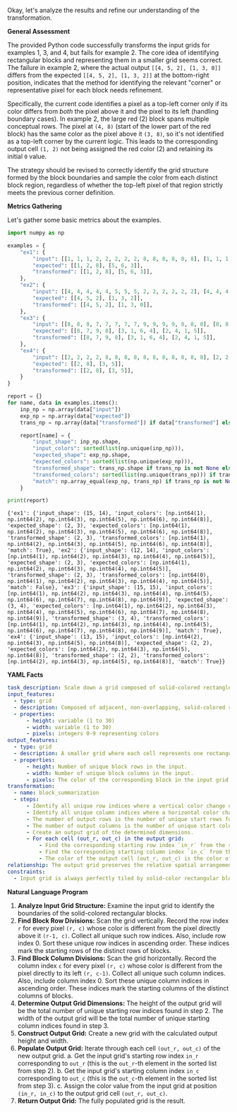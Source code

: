 Okay, let's analyze the results and refine our understanding of the transformation.

**General Assessment**

The provided Python code successfully transforms the input grids for examples 1, 3, and 4, but fails for example 2. The core idea of identifying rectangular blocks and representing them in a smaller grid seems correct. The failure in example 2, where the actual output `[[4, 5, 2], [1, 3, 0]]` differs from the expected `[[4, 5, 2], [1, 3, 2]]` at the bottom-right position, indicates that the method for identifying the relevant "corner" or representative pixel for each block needs refinement.

Specifically, the current code identifies a pixel as a top-left corner only if its color differs from *both* the pixel above it and the pixel to its left (handling boundary cases). In example 2, the large red (2) block spans multiple conceptual rows. The pixel at `(4, 8)` (start of the lower part of the red block) has the same color as the pixel above it `(3, 8)`, so it's not identified as a top-left corner by the current logic. This leads to the corresponding output cell `(1, 2)` not being assigned the red color (2) and retaining its initial `0` value.

The strategy should be revised to correctly identify the grid structure formed by the block boundaries and sample the color from each distinct block region, regardless of whether the top-left pixel of that region strictly meets the previous corner definition.

**Metrics Gathering**

Let's gather some basic metrics about the examples.


``` python
import numpy as np

examples = {
    "ex1": {
        "input": [[1, 1, 1, 2, 2, 2, 2, 2, 8, 8, 8, 8, 8, 8], [1, 1, 1, 2, 2, 2, 2, 2, 8, 8, 8, 8, 8, 8], [1, 1, 1, 2, 2, 2, 2, 2, 8, 8, 8, 8, 8, 8], [1, 1, 1, 2, 2, 2, 2, 2, 8, 8, 8, 8, 8, 8], [1, 1, 1, 2, 2, 2, 2, 2, 8, 8, 8, 8, 8, 8], [5, 5, 5, 6, 6, 6, 6, 6, 3, 3, 3, 3, 3, 3], [5, 5, 5, 6, 6, 6, 6, 6, 3, 3, 3, 3, 3, 3], [5, 5, 5, 6, 6, 6, 6, 6, 3, 3, 3, 3, 3, 3], [5, 5, 5, 6, 6, 6, 6, 6, 3, 3, 3, 3, 3, 3], [5, 5, 5, 6, 6, 6, 6, 6, 3, 3, 3, 3, 3, 3], [5, 5, 5, 6, 6, 6, 6, 6, 3, 3, 3, 3, 3, 3], [5, 5, 5, 6, 6, 6, 6, 6, 3, 3, 3, 3, 3, 3], [5, 5, 5, 6, 6, 6, 6, 6, 3, 3, 3, 3, 3, 3], [5, 5, 5, 6, 6, 6, 6, 6, 3, 3, 3, 3, 3, 3], [5, 5, 5, 6, 6, 6, 6, 6, 3, 3, 3, 3, 3, 3]],
        "expected": [[1, 2, 8], [5, 6, 3]],
        "transformed": [[1, 2, 8], [5, 6, 3]],
    },
    "ex2": {
        "input": [[4, 4, 4, 4, 4, 5, 5, 5, 2, 2, 2, 2, 2, 2], [4, 4, 4, 4, 4, 5, 5, 5, 2, 2, 2, 2, 2, 2], [4, 4, 4, 4, 4, 5, 5, 5, 2, 2, 2, 2, 2, 2], [4, 4, 4, 4, 4, 5, 5, 5, 2, 2, 2, 2, 2, 2], [1, 1, 1, 1, 1, 3, 3, 3, 2, 2, 2, 2, 2, 2], [1, 1, 1, 1, 1, 3, 3, 3, 2, 2, 2, 2, 2, 2], [1, 1, 1, 1, 1, 3, 3, 3, 2, 2, 2, 2, 2, 2], [1, 1, 1, 1, 1, 3, 3, 3, 2, 2, 2, 2, 2, 2], [1, 1, 1, 1, 1, 3, 3, 3, 2, 2, 2, 2, 2, 2], [1, 1, 1, 1, 1, 3, 3, 3, 2, 2, 2, 2, 2, 2], [1, 1, 1, 1, 1, 3, 3, 3, 2, 2, 2, 2, 2, 2], [1, 1, 1, 1, 1, 3, 3, 3, 2, 2, 2, 2, 2, 2]],
        "expected": [[4, 5, 2], [1, 3, 2]],
        "transformed": [[4, 5, 2], [1, 3, 0]],
    },
    "ex3": {
        "input": [[8, 8, 8, 7, 7, 7, 7, 7, 9, 9, 9, 9, 8, 8, 8], [8, 8, 8, 7, 7, 7, 7, 7, 9, 9, 9, 9, 8, 8, 8], [8, 8, 8, 7, 7, 7, 7, 7, 9, 9, 9, 9, 8, 8, 8], [8, 8, 8, 7, 7, 7, 7, 7, 9, 9, 9, 9, 8, 8, 8], [3, 3, 3, 1, 1, 1, 1, 1, 6, 6, 6, 6, 4, 4, 4], [3, 3, 3, 1, 1, 1, 1, 1, 6, 6, 6, 6, 4, 4, 4], [3, 3, 3, 1, 1, 1, 1, 1, 6, 6, 6, 6, 4, 4, 4], [3, 3, 3, 1, 1, 1, 1, 1, 6, 6, 6, 6, 4, 4, 4], [3, 3, 3, 1, 1, 1, 1, 1, 6, 6, 6, 6, 4, 4, 4], [2, 2, 2, 4, 4, 4, 4, 4, 1, 1, 1, 1, 5, 5, 5], [2, 2, 2, 4, 4, 4, 4, 4, 1, 1, 1, 1, 5, 5, 5], [2, 2, 2, 4, 4, 4, 4, 4, 1, 1, 1, 1, 5, 5, 5], [2, 2, 2, 4, 4, 4, 4, 4, 1, 1, 1, 1, 5, 5, 5], [2, 2, 2, 4, 4, 4, 4, 4, 1, 1, 1, 1, 5, 5, 5], [2, 2, 2, 4, 4, 4, 4, 4, 1, 1, 1, 1, 5, 5, 5]],
        "expected": [[8, 7, 9, 8], [3, 1, 6, 4], [2, 4, 1, 5]],
        "transformed": [[8, 7, 9, 8], [3, 1, 6, 4], [2, 4, 1, 5]],
    },
    "ex4": {
        "input": [[2, 2, 2, 2, 8, 8, 8, 8, 8, 8, 8, 8, 8, 8, 8], [2, 2, 2, 2, 8, 8, 8, 8, 8, 8, 8, 8, 8, 8, 8], [2, 2, 2, 2, 8, 8, 8, 8, 8, 8, 8, 8, 8, 8, 8], [2, 2, 2, 2, 8, 8, 8, 8, 8, 8, 8, 8, 8, 8, 8], [2, 2, 2, 2, 8, 8, 8, 8, 8, 8, 8, 8, 8, 8, 8], [2, 2, 2, 2, 8, 8, 8, 8, 8, 8, 8, 8, 8, 8, 8], [2, 2, 2, 2, 8, 8, 8, 8, 8, 8, 8, 8, 8, 8, 8], [2, 2, 2, 2, 8, 8, 8, 8, 8, 8, 8, 8, 8, 8, 8], [2, 2, 2, 2, 8, 8, 8, 8, 8, 8, 8, 8, 8, 8, 8], [3, 3, 3, 3, 5, 5, 5, 5, 5, 5, 5, 5, 5, 5, 5], [3, 3, 3, 3, 5, 5, 5, 5, 5, 5, 5, 5, 5, 5, 5], [3, 3, 3, 3, 5, 5, 5, 5, 5, 5, 5, 5, 5, 5, 5], [3, 3, 3, 3, 5, 5, 5, 5, 5, 5, 5, 5, 5, 5, 5]],
        "expected": [[2, 8], [3, 5]],
        "transformed": [[2, 8], [3, 5]],
    }
}

report = {}
for name, data in examples.items():
    inp_np = np.array(data["input"])
    exp_np = np.array(data["expected"])
    trans_np = np.array(data["transformed"]) if data["transformed"] else None

    report[name] = {
        "input_shape": inp_np.shape,
        "input_colors": sorted(list(np.unique(inp_np))),
        "expected_shape": exp_np.shape,
        "expected_colors": sorted(list(np.unique(exp_np))),
        "transformed_shape": trans_np.shape if trans_np is not None else "N/A",
        "transformed_colors": sorted(list(np.unique(trans_np))) if trans_np is not None else "N/A",
        "match": np.array_equal(exp_np, trans_np) if trans_np is not None else False
    }

print(report)
```
```
{'ex1': {'input_shape': (15, 14), 'input_colors': [np.int64(1), np.int64(2), np.int64(3), np.int64(5), np.int64(6), np.int64(8)], 'expected_shape': (2, 3), 'expected_colors': [np.int64(1), np.int64(2), np.int64(3), np.int64(5), np.int64(6), np.int64(8)], 'transformed_shape': (2, 3), 'transformed_colors': [np.int64(1), np.int64(2), np.int64(3), np.int64(5), np.int64(6), np.int64(8)], 'match': True}, 'ex2': {'input_shape': (12, 14), 'input_colors': [np.int64(1), np.int64(2), np.int64(3), np.int64(4), np.int64(5)], 'expected_shape': (2, 3), 'expected_colors': [np.int64(1), np.int64(2), np.int64(3), np.int64(4), np.int64(5)], 'transformed_shape': (2, 3), 'transformed_colors': [np.int64(0), np.int64(1), np.int64(2), np.int64(3), np.int64(4), np.int64(5)], 'match': False}, 'ex3': {'input_shape': (15, 15), 'input_colors': [np.int64(1), np.int64(2), np.int64(3), np.int64(4), np.int64(5), np.int64(6), np.int64(7), np.int64(8), np.int64(9)], 'expected_shape': (3, 4), 'expected_colors': [np.int64(1), np.int64(2), np.int64(3), np.int64(4), np.int64(5), np.int64(6), np.int64(7), np.int64(8), np.int64(9)], 'transformed_shape': (3, 4), 'transformed_colors': [np.int64(1), np.int64(2), np.int64(3), np.int64(4), np.int64(5), np.int64(6), np.int64(7), np.int64(8), np.int64(9)], 'match': True}, 'ex4': {'input_shape': (13, 15), 'input_colors': [np.int64(2), np.int64(3), np.int64(5), np.int64(8)], 'expected_shape': (2, 2), 'expected_colors': [np.int64(2), np.int64(3), np.int64(5), np.int64(8)], 'transformed_shape': (2, 2), 'transformed_colors': [np.int64(2), np.int64(3), np.int64(5), np.int64(8)], 'match': True}}

```
**YAML Facts**


```yaml
task_description: Scale down a grid composed of solid-colored rectangles.
input_features:
  - type: grid
  - description: Composed of adjacent, non-overlapping, solid-colored rectangular blocks that tile the entire grid.
  - properties:
      - height: variable (1 to 30)
      - width: variable (1 to 30)
      - pixels: integers 0-9 representing colors
output_features:
  - type: grid
  - description: A smaller grid where each cell represents one rectangular block from the input grid.
  - properties:
      - height: Number of unique block rows in the input.
      - width: Number of unique block columns in the input.
      - pixels: The color of the corresponding block in the input grid.
transformation:
  - name: block_summarization
  - steps:
      - Identify all unique row indices where a vertical color change occurs (comparing pixel[r, c] with pixel[r-1, c]). Add row 0 to this set. Sort these row indices; these define the start rows of block rows.
      - Identify all unique column indices where a horizontal color change occurs (comparing pixel[r, c] with pixel[r, c-1]). Add column 0 to this set. Sort these column indices; these define the start columns of block columns.
      - The number of output rows is the number of unique start rows found.
      - The number of output columns is the number of unique start columns found.
      - Create an output grid of the determined dimensions.
      - For each cell (out_r, out_c) in the output grid:
          - Find the corresponding starting row index `in_r` from the sorted list of start rows (at index `out_r`).
          - Find the corresponding starting column index `in_c` from the sorted list of start columns (at index `out_c`).
          - The color of the output cell (out_r, out_c) is the color of the input grid pixel at (in_r, in_c).
relationship: The output grid preserves the relative spatial arrangement and color of the blocks found in the input grid, effectively acting as a thumbnail or summary representation.
constraints:
  - Input grid is always perfectly tiled by solid-color rectangular blocks.
```


**Natural Language Program**

1.  **Analyze Input Grid Structure:** Examine the input grid to identify the boundaries of the solid-colored rectangular blocks.
2.  **Find Block Row Divisions:** Scan the grid vertically. Record the row index `r` for every pixel `(r, c)` whose color is different from the pixel directly above it `(r-1, c)`. Collect all unique such row indices. Also, include row index 0. Sort these unique row indices in ascending order. These indices mark the starting rows of the distinct rows of blocks.
3.  **Find Block Column Divisions:** Scan the grid horizontally. Record the column index `c` for every pixel `(r, c)` whose color is different from the pixel directly to its left `(r, c-1)`. Collect all unique such column indices. Also, include column index 0. Sort these unique column indices in ascending order. These indices mark the starting columns of the distinct columns of blocks.
4.  **Determine Output Grid Dimensions:** The height of the output grid will be the total number of unique starting row indices found in step 2. The width of the output grid will be the total number of unique starting column indices found in step 3.
5.  **Construct Output Grid:** Create a new grid with the calculated output height and width.
6.  **Populate Output Grid:** Iterate through each cell `(out_r, out_c)` of the new output grid.
    a.  Get the input grid's starting row index `in_r` corresponding to `out_r` (this is the `out_r`-th element in the sorted list from step 2).
    b.  Get the input grid's starting column index `in_c` corresponding to `out_c` (this is the `out_c`-th element in the sorted list from step 3).
    c.  Assign the color value from the input grid at position `(in_r, in_c)` to the output grid cell `(out_r, out_c)`.
7.  **Return Output Grid:** The fully populated grid is the result.